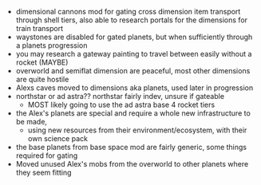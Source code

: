 - dimensional cannons mod for gating cross dimension item transport through shell tiers, also able to research portals for the dimensions for train transport
- waystones are disabled for gated planets, but when sufficiently through a planets progression
- you may research a gateway painting to travel between easily without a rocket (MAYBE)
- overworld and semiflat dimension are peaceful, most other dimensions are quite hostile
- Alexs caves moved to dimensions aka planets, used later in progression
- northstar or ad astra?? northstar fairly indev, unsure if gateable
	- MOST likely going to use the ad astra base 4 rocket tiers
- the Alex's planets are special and require a whole new infrastructure to be made,
	- using new resources from their environment/ecosystem, with their own science pack
- the base planets from base space mod are fairly generic, some things required for gating
- Moved unused Alex's mobs from the overworld to other planets where they seem fitting
